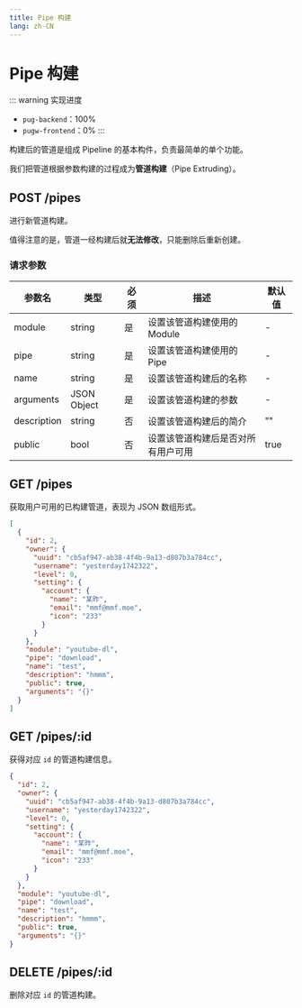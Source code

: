 ```yaml
---
title: Pipe 构建
lang: zh-CN
---
```


# Pipe 构建

::: warning 实现进度
- `pug-backend`：100%
- `pugw-frontend`：0%
:::

构建后的管道是组成 Pipeline 的基本构件，负责最简单的单个功能。

我们把管道根据参数构建的过程成为**管道构建**（Pipe Extruding）。

## POST /pipes

进行新管道构建。

值得注意的是，管道一经构建后就**无法修改**，只能删除后重新创建。

### 请求参数

| 参数名      | 类型        | 必须 | 描述                               | 默认值 |
| ----------- | ----------- | ---- | ---------------------------------- | ------ |
| module      | string      | 是   | 设置该管道构建使用的 Module        | -      |
| pipe        | string      | 是   | 设置该管道构建使用的 Pipe          | -      |
| name        | string      | 是   | 设置该管道构建后的名称             | -      |
| arguments   | JSON Object | 是   | 设置该管道构建的参数               | -      |
| description | string      | 否   | 设置该管道构建后的简介             | ""     |
| public      | bool        | 否   | 设置该管道构建后是否对所有用户可用 | true   |


## GET /pipes

获取用户可用的已构建管道，表现为 JSON 数组形式。

```json
[
  {
    "id": 2,
    "owner": {
      "uuid": "cb5af947-ab38-4f4b-9a13-d807b3a784cc",
      "username": "yesterday1742322",
      "level": 0,
      "setting": {
        "account": {
          "name": "某昨",
          "email": "mmf@mmf.moe",
          "icon": "233"
        }
      }
    },
    "module": "youtube-dl",
    "pipe": "download",
    "name": "test",
    "description": "hmmm",
    "public": true,
    "arguments": "{}"
  }
]
```

## GET /pipes/:id

获得对应 `id` 的管道构建信息。

```json
{
  "id": 2,
  "owner": {
    "uuid": "cb5af947-ab38-4f4b-9a13-d807b3a784cc",
    "username": "yesterday1742322",
    "level": 0,
    "setting": {
      "account": {
        "name": "某昨",
        "email": "mmf@mmf.moe",
        "icon": "233"
      }
    }
  },
  "module": "youtube-dl",
  "pipe": "download",
  "name": "test",
  "description": "hmmm",
  "public": true,
  "arguments": "{}"
}
```

## DELETE /pipes/:id

删除对应 `id` 的管道构建。
